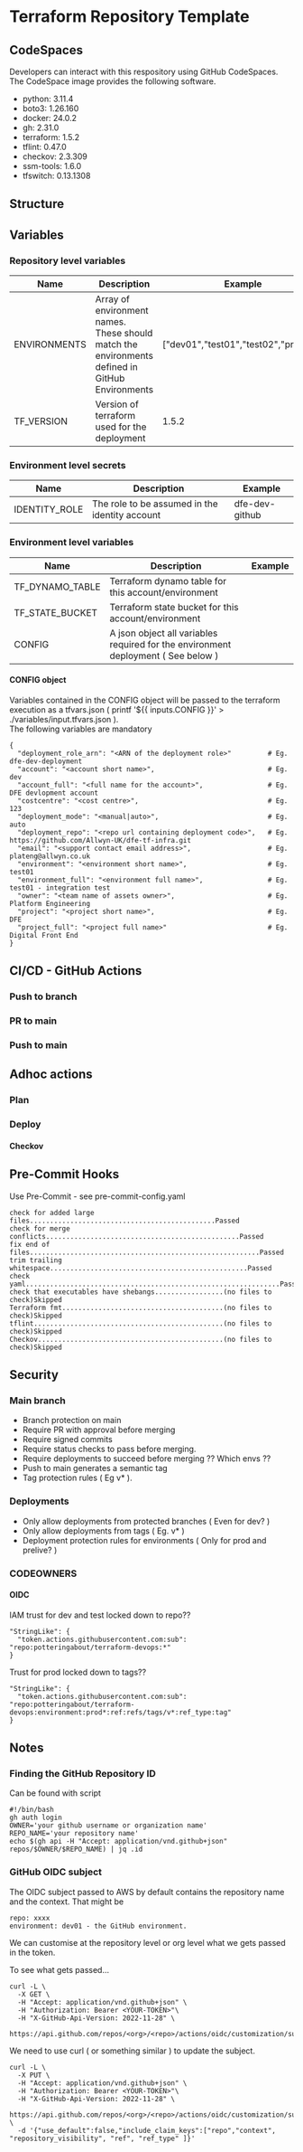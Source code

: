 # Terraform Repository Template

## CodeSpaces

Developers can interact with this respository using GitHub CodeSpaces.  The
CodeSpace image provides the following software.

- python:  3.11.4
- boto3:  1.26.160
- docker:  24.0.2
- gh:  2.31.0
- terraform:  1.5.2
- tflint:  0.47.0
- checkov:  2.3.309
- ssm-tools:  1.6.0
- tfswitch:  0.13.1308

## Structure

## Variables

### Repository level variables

|Name|Description|Example|
|---|---|---|
|ENVIRONMENTS|Array of environment names.  These should match the environments defined in GitHub Environments|["dev01","test01","test02","prod01"]|
|TF_VERSION|Version of terraform used for the deployment|1.5.2|

### Environment level secrets

|Name|Description|Example|
|---|---|---|
|IDENTITY_ROLE|The role to be assumed in the identity account|dfe-dev-github|

### Environment level variables

|Name|Description|Example|
|---|---|---|
|TF_DYNAMO_TABLE|Terraform dynamo table for this account/environment||
|TF_STATE_BUCKET|Terraform state bucket for this account/environment||
|CONFIG|A json object all variables required for the environment deployment ( See below )||

#### CONFIG object

Variables contained in the CONFIG object will be passed to the terraform execution
as a tfvars.json ( printf '${{ inputs.CONFIG }}' > ./variables/input.tfvars.json ).  
The following variables are mandatory

    {
      "deployment_role_arn": "<ARN of the deployment role>"         # Eg. dfe-dev-deployment
      "account": "<account short name>",                            # Eg. dev
      "account_full": "<full name for the account>",                # Eg. DFE devlopment account
      "costcentre": "<cost centre>",                                # Eg. 123
      "deployment_mode": "<manual|auto>",                           # Eg. auto
      "deployment_repo": "<repo url containing deployment code>",   # Eg. https://github.com/Allwyn-UK/dfe-tf-infra.git
      "email": "<support contact email address>",                   # Eg. plateng@allwyn.co.uk
      "environment": "<environment short name>",                    # Eg. test01
      "environment_full": "<environment full name>",                # Eg. test01 - integration test
      "owner": "<team name of assets owner>",                       # Eg. Platform Engineering
      "project": "<project short name>",                            # Eg. DFE
      "project_full": "<project full name>"                         # Eg. Digital Front End
    }

## CI/CD - GitHub Actions

### Push to branch

### PR to main

### Push to main

## Adhoc actions

### Plan

### Deploy

#### Checkov

## Pre-Commit Hooks

Use Pre-Commit - see pre-commit-config.yaml

    check for added large files..............................................Passed
    check for merge conflicts................................................Passed
    fix end of files.........................................................Passed
    trim trailing whitespace.................................................Passed
    check yaml...............................................................Passed
    check that executables have shebangs.................(no files to check)Skipped
    Terraform fmt........................................(no files to check)Skipped
    tflint...............................................(no files to check)Skipped
    Checkov..............................................(no files to check)Skipped

## Security

### Main branch

* Branch protection on main
* Require PR with approval before merging
* Require signed commits
* Require status checks to pass before merging.
* Require deployments to succeed before merging ?? Which envs ??
* Push to main generates a semantic tag
* Tag protection rules ( Eg v* ).

### Deployments

* Only allow deployments from protected branches ( Even for dev? )
* Only allow deployments from tags ( Eg. v* )
* Deployment protection rules for environments ( Only for prod and prelive? )

### CODEOWNERS

#### OIDC

IAM trust for dev and test locked down to repo??

    "StringLike": {
      "token.actions.githubusercontent.com:sub": "repo:potteringabout/terraform-devops:*"
    }

Trust for prod locked down to tags??

    "StringLike": {
      "token.actions.githubusercontent.com:sub": "repo:potteringabout/terraform-devops:environment:prod*:ref:refs/tags/v*:ref_type:tag"
    }

## Notes

### Finding the GitHub Repository ID

Can be found with script

    #!/bin/bash
    gh auth login
    OWNER='your github username or organization name'
    REPO_NAME='your repository name'
    echo $(gh api -H "Accept: application/vnd.github+json" repos/$OWNER/$REPO_NAME) | jq .id

### GitHub OIDC subject

The OIDC subject passed to AWS by default contains the repository name and the context.
That might be

    repo: xxxx
    environment: dev01 - the GitHub environment.

We can customise at the repository level or org level what we gets passed in the token.

To see what gets passed...

    curl -L \
      -X GET \
      -H "Accept: application/vnd.github+json" \
      -H "Authorization: Bearer <YOUR-TOKEN>"\
      -H "X-GitHub-Api-Version: 2022-11-28" \
      https://api.github.com/repos/<org>/<repo>/actions/oidc/customization/sub

We need to use curl ( or something similar ) to update the subject.

    curl -L \
      -X PUT \
      -H "Accept: application/vnd.github+json" \
      -H "Authorization: Bearer <YOUR-TOKEN>"\
      -H "X-GitHub-Api-Version: 2022-11-28" \
      https://api.github.com/repos/<org>/<repo>/actions/oidc/customization/sub \
      -d '{"use_default":false,"include_claim_keys":["repo","context", "repository_visibility", "ref", "ref_type" ]}'
